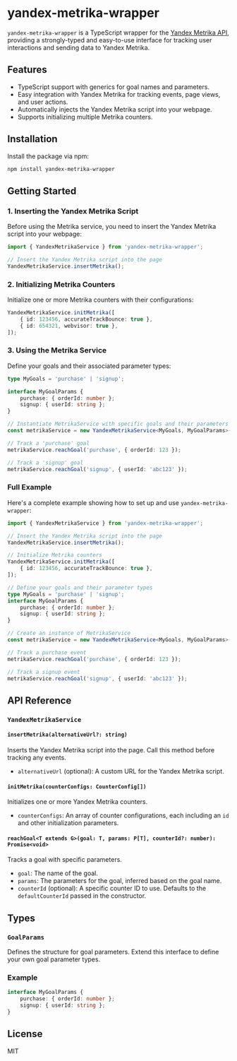 # yandex-metrika-wrapper

`yandex-metrika-wrapper` is a TypeScript wrapper for the [Yandex Metrika API](https://yandex.ru/support/metrica/), providing a strongly-typed and easy-to-use interface for tracking user interactions and sending data to Yandex Metrika.

## Features

- TypeScript support with generics for goal names and parameters.
- Easy integration with Yandex Metrika for tracking events, page views, and user actions.
- Automatically injects the Yandex Metrika script into your webpage.
- Supports initializing multiple Metrika counters.

## Installation

Install the package via npm:

```bash
npm install yandex-metrika-wrapper
```

## Getting Started

### 1. Inserting the Yandex Metrika Script

Before using the Metrika service, you need to insert the Yandex Metrika script into your webpage:

```typescript
import { YandexMetrikaService } from 'yandex-metrika-wrapper';

// Insert the Yandex Metrika script into the page
YandexMetrikaService.insertMetrika();
```

### 2. Initializing Metrika Counters

Initialize one or more Metrika counters with their configurations:

```typescript
YandexMetrikaService.initMetrika([
    { id: 123456, accurateTrackBounce: true },
    { id: 654321, webvisor: true },
]);
```

### 3. Using the Metrika Service

Define your goals and their associated parameter types:

```typescript
type MyGoals = 'purchase' | 'signup';

interface MyGoalParams {
    purchase: { orderId: number };
    signup: { userId: string };
}

// Instantiate MetrikaService with specific goals and their parameters
const metrikaService = new YandexMetrikaService<MyGoals, MyGoalParams>(123456);

// Track a 'purchase' goal
metrikaService.reachGoal('purchase', { orderId: 123 });

// Track a 'signup' goal
metrikaService.reachGoal('signup', { userId: 'abc123' });
```

### Full Example

Here's a complete example showing how to set up and use `yandex-metrika-wrapper`:

```typescript
import { YandexMetrikaService } from 'yandex-metrika-wrapper';

// Insert the Yandex Metrika script into the page
YandexMetrikaService.insertMetrika();

// Initialize Metrika counters
YandexMetrikaService.initMetrika([
    { id: 123456, accurateTrackBounce: true },
]);

// Define your goals and their parameter types
type MyGoals = 'purchase' | 'signup';
interface MyGoalParams {
    purchase: { orderId: number };
    signup: { userId: string };
}

// Create an instance of MetrikaService
const metrikaService = new YandexMetrikaService<MyGoals, MyGoalParams>(123456);

// Track a purchase event
metrikaService.reachGoal('purchase', { orderId: 123 });

// Track a signup event
metrikaService.reachGoal('signup', { userId: 'abc123' });
```

## API Reference

### `YandexMetrikaService`

#### `insertMetrika(alternativeUrl?: string)`

Inserts the Yandex Metrika script into the page. Call this method before tracking any events.

- `alternativeUrl` (optional): A custom URL for the Yandex Metrika script.

#### `initMetrika(counterConfigs: CounterConfig[])`

Initializes one or more Yandex Metrika counters.

- `counterConfigs`: An array of counter configurations, each including an `id` and other initialization parameters.

#### `reachGoal<T extends G>(goal: T, params: P[T], counterId?: number): Promise<void>`

Tracks a goal with specific parameters.

- `goal`: The name of the goal.
- `params`: The parameters for the goal, inferred based on the goal name.
- `counterId` (optional): A specific counter ID to use. Defaults to the `defaultCounterId` passed in the constructor.

## Types

### `GoalParams`

Defines the structure for goal parameters. Extend this interface to define your own goal parameter types.

### Example

```typescript
interface MyGoalParams {
    purchase: { orderId: number };
    signup: { userId: string };
}
```

## License

MIT